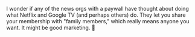 I wonder if any of the news orgs with a paywall have thought about doing what Netflix and Google TV (and perhaps others) do. They let you share your membership with "family members," which really means anyone you want. It might be good marketing. :rocket:
